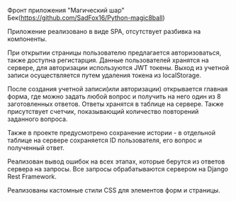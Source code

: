 Фронт приложения "Магический шар"
Бек(https://github.com/SadFox16/Python-magic8ball)

Приложение реализовано в виде SPA, отсутствует разбивка на компоненты.

При открытии страницы пользователю предлагается авторизоваться, также доступна регистарция. Данные пользователей хранятся на сервере, для авторизации используются JWT токены. Выход из учетной записи осуществляется путем удаления токена из localStorage.

После создания учетной записи(или авторизации) открывается главная форма, где можно задать любой вопрос и получить на него один из 8 заготовленных ответов. Ответы хранятся в таблице на сервере. Также присутствует счетчик, показывающий количество повторений заданного вопроса.

Также в проекте предусмотрено сохранение истории - в отдельной таблице на сервере сохраняется ID пользователя, его вопрос и полученный ответ.

Реализован вывод ошибок на всех этапах, которые берутся из ответов сервера на запросы. Все запросы обрабатываются сервером на Django Rest Framework.

Реализованы кастомные стили CSS для элементов форм и страницы.
